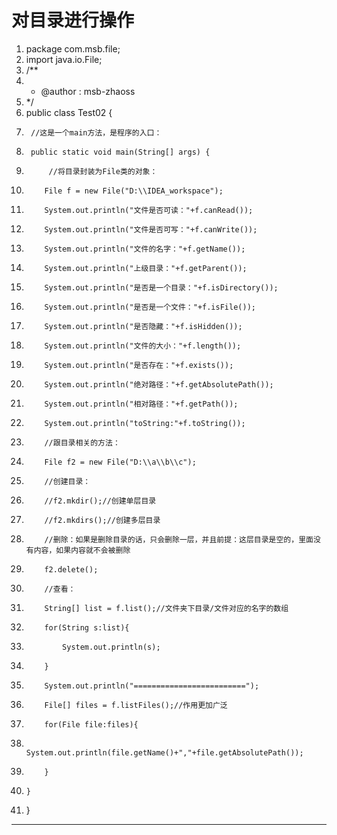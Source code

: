 ﻿
# 对目录进行操作




1.  package com.msb.file;
2.  import java.io.File;
3.  /**
4.   * @author : msb-zhaoss
5.   */
6.  public class Test02 {
7.      //这是一个main方法，是程序的入口：
8.      public static void main(String[] args) {
9.          //将目录封装为File类的对象：
10.         File f = new File("D:\\IDEA_workspace");
11.         System.out.println("文件是否可读："+f.canRead());
12.         System.out.println("文件是否可写："+f.canWrite());
13.         System.out.println("文件的名字："+f.getName());
14.         System.out.println("上级目录："+f.getParent());
15.         System.out.println("是否是一个目录："+f.isDirectory());
16.         System.out.println("是否是一个文件："+f.isFile());
17.         System.out.println("是否隐藏："+f.isHidden());
18.         System.out.println("文件的大小："+f.length());
19.         System.out.println("是否存在："+f.exists());
20.         System.out.println("绝对路径："+f.getAbsolutePath());
21.         System.out.println("相对路径："+f.getPath());
22.         System.out.println("toString:"+f.toString());
23.         //跟目录相关的方法：
24.         File f2 = new File("D:\\a\\b\\c");
25.         //创建目录：
26.         //f2.mkdir();//创建单层目录
27.         //f2.mkdirs();//创建多层目录
28.         //删除：如果是删除目录的话，只会删除一层，并且前提：这层目录是空的，里面没有内容，如果内容就不会被删除
29.         f2.delete();
30.         //查看：
31.         String[] list = f.list();//文件夹下目录/文件对应的名字的数组
32.         for(String s:list){
33.             System.out.println(s);
34.         }
35.         System.out.println("=========================");
36.         File[] files = f.listFiles();//作用更加广泛
37.         for(File file:files){
38.             System.out.println(file.getName()+","+file.getAbsolutePath());
39.         }
40.     }
41. }

 






------------------------------------------------------------

